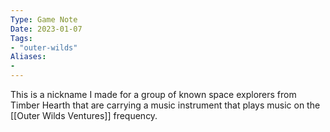 ```yaml
---
Type: Game Note
Date: 2023-01-07
Tags:
- "outer-wilds"
Aliases:
- 
---
```

This is a nickname I made for a group of known space explorers from Timber Hearth that are carrying a music instrument that plays music on the [[Outer Wilds Ventures]] frequency.